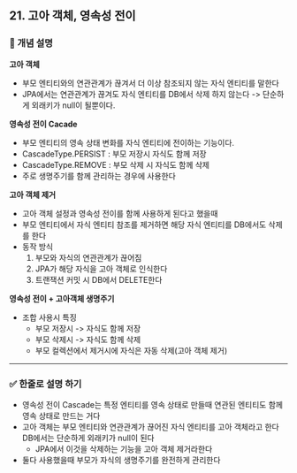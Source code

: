 ## 21. 고아 객체, 영속성 전이

### 🧠 개념 설명
**고아 객체**
- 부모 엔티티와의 연관관계가 끊겨서 더 이상 참조되지 않는 자식 엔티티를 말한다
- JPA에서는 연관관계가 끊겨도 자식 엔티티를 DB에서 삭제 하지 않는다 -> 단순하게 외래키가 null이 될뿐이다.


**영속성 전이 Cacade**
- 부모 엔티티의 영속 상태 변화를 자식 엔티티에 전이하는 기능이다.
- CascadeType.PERSIST : 부모 저장시 자식도 함께 저장
- CascadeType.REMOVE : 부모 삭제 시 자식도 함께 삭제
- 주로 생명주기를 함께 관리하는 경우에 사용한다

**고아 객체 제거**
- 고아 객체 설정과 영속성 전이를 함께 사용하게 된다고 했을때
- 부모 엔티티에서 자식 엔티티 참조를 제거하면 해당 자식 엔티티를 DB에서도 삭제를 한다
- 동작 방식
    1. 부모와 자식의 연관관계가 끊어짐
    2. JPA가 해당 자식을 고아 객체로 인식한다
    3. 트랜잭션 커밋 시 DB에서 DELETE한다
 
**영속성 전이 + 고아객체 생명주기**
- 조합 사용시 특징
  - 부모 저장시 -> 자식도 함께 저장
  - 부모 삭제시 -> 자식도 함께 삭제
  - 부모 컬렉션에서 제거시에 자식은 자동 삭제(고아 객체 제거)

---
### ✅ 한줄로 설명 하기
- 영속성 전이 Cascade는 특정 엔티티를 영속 상태로 만들때 연관된 엔티티도 함께 영속 상태로 만드는 거다
- 고아 객체는 부모 엔티티와 연관관계가 끊어진 자식 엔티티를 고아 객체라고 한다 DB에서는 단순하게 외래키가 null이 된다
  - JPA에서 이것을 삭제하는 기능을 고아 객체 제거라한다
- 둘다 사용했을때 부모가 자식의 생명주기를 완전하게 관리한다
